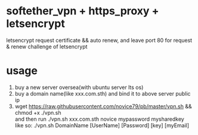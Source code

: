 # softether_vpn + https_proxy + letsencrypt
letsencrypt request certificate && auto renew, 
and leave port 80 for request & renew challenge of letsencrypt

# usage
1. buy a new server oversea(with ubuntu server lts os)
2. buy a domain name(like xxx.com.sth) and bind it to above server public ip
3. wget https://raw.githubusercontent.com/novice79/pb/master/vpn.sh && chmod +x ./vpn.sh      
and then run ./vpn.sh xxx.com.sth novice mypassword mysharedkey      
like so: ./vpn.sh DomainName [UserName] [Password] [key] [myEmail]